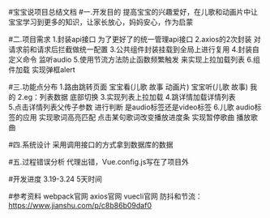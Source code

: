 #宝宝说项目总结文档
#一.开发目的
提高宝宝的兴趣爱好，在儿歌和动画片中让宝宝学习到更多的知识，让家长放心，妈妈安心，作为启蒙

#二.项目需求
1.封装api接口 为了更好了的统一管理api接口 
2.axios的2次封装  对请求前和请求后拦截做统一配置
3.公共组件封装挂载到全局上进行复用 
4.封装自定义命令  监听audio
5.使用节流方法防止函数频繁触发  来实现上拉加载列表
6.组件加载 实现弹框alert



#三.功能点分布
1.路由跳转页面   宝宝看(儿歌 故事  动画片)  宝宝听(儿歌 故事)  我的
2.eg：列表数据  底部切换
3.实现列表上拉加载
4.跳详情加载详情列表  
5.点击详情列表父传子参数 进行判断 是audio标签还是video标签
6.儿歌 audio标签的应用  实现歌词高亮匹配  点击某句歌词改变播放进度条 实现暂停歌曲  播放歌曲


#四.系统设计
采用调用接口的方式拿到数据库的数据

#五.过程错误分析
代理出错，Vue.config.js写在了项目外

#开发进度
3.19-3.24  5天时间

#参考资料
webpack官网
axios官网
vuecli官网
防抖和节流：https://www.jianshu.com/p/c8b86b09daf0